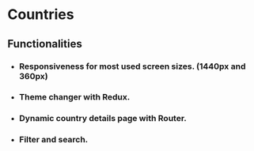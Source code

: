 # Countries

## Functionalities

- ### Responsiveness for most used screen sizes. (1440px and 360px) <br>

- ###  Theme changer with Redux. <br>

- ### Dynamic country details page with Router. <br>

- ### Filter and search. <br>


